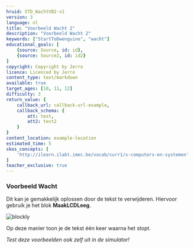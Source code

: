 ```yaml
---
hruid: STD_WachtVB2-v1
version: 3
language: nl
title: "Voorbeeld Wacht 2"
description: "Voorbeeld Wacht 2"
keywords: ["StartToDwenguino", "wacht"]
educational_goals: [
    {source: Source, id: id}, 
    {source: Source2, id: id2}
]
copyright: Copyright by Jerro
licence: Licenced by Jerro
content_type: text/markdown
available: true
target_ages: [10, 11, 12]
difficulty: 3
return_value: {
    callback_url: callback-url-example,
    callback_schema: {
        att: test,
        att2: test2
    }
}
content_location: example-location
estimated_time: 5
skos_concepts: [
    'http://ilearn.ilabt.imec.be/vocab/curr1/s-computers-en-systemen'
]
teacher_exclusive: true
---
```

### Voorbeeld Wacht

Dit kan je gemakkelijk oplossen door de tekst te verwijderen. Hiervoor gebruik je het blok **MaakLCDLeeg**.

![blockly](@learning-object/WACHTwgs2-v1/nl/3)

Op deze manier toon je de tekst één keer waarna het stopt.

*Test deze voorbeelden ook zelf uit in de simulator!*
